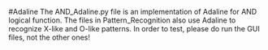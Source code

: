 #Adaline
The AND_Adaline.py file is an implementation of Adaline for AND logical function.
The files in Pattern_Recognition also use Adaline to recognize X-like and O-like patterns. In order to test, please do run the GUI files, not the other ones!
